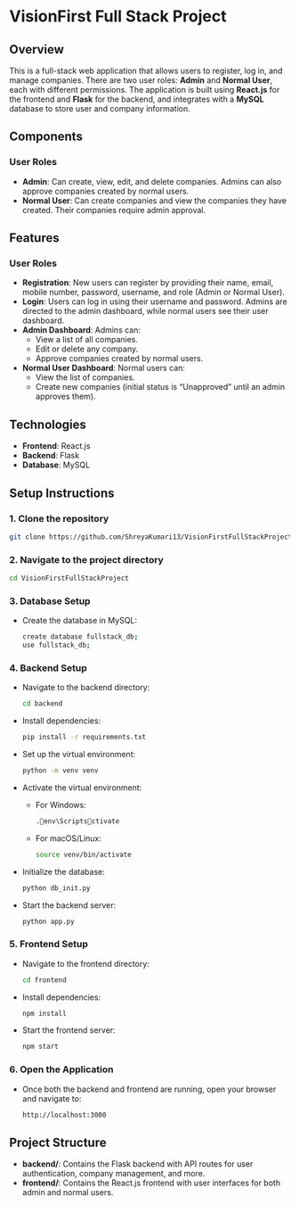 
# VisionFirst Full Stack Project

## Overview
This is a full-stack web application that allows users to register, log in, and manage companies. There are two user roles: **Admin** and **Normal User**, each with different permissions. The application is built using **React.js** for the frontend and **Flask** for the backend, and integrates with a **MySQL** database to store user and company information.

## Components

### User Roles

- **Admin**: Can create, view, edit, and delete companies. Admins can also approve companies created by normal users.
- **Normal User**: Can create companies and view the companies they have created. Their companies require admin approval.

## Features

### User Roles

- **Registration**: New users can register by providing their name, email, mobile number, password, username, and role (Admin or Normal User).
- **Login**: Users can log in using their username and password. Admins are directed to the admin dashboard, while normal users see their user dashboard.
- **Admin Dashboard**: Admins can:
  - View a list of all companies.
  - Edit or delete any company.
  - Approve companies created by normal users.
- **Normal User Dashboard**: Normal users can:
  - View the list of companies.
  - Create new companies (initial status is “Unapproved” until an admin approves them).

## Technologies

- **Frontend**: React.js
- **Backend**: Flask
- **Database**: MySQL

## Setup Instructions

### 1. Clone the repository

```bash
git clone https://github.com/ShreyaKumari13/VisionFirstFullStackProject.git
```

### 2. Navigate to the project directory

```bash
cd VisionFirstFullStackProject
```

### 3. Database Setup

- Create the database in MySQL:
  ```bash
  create database fullstack_db;
  use fullstack_db;
  ```

### 4. Backend Setup

- Navigate to the backend directory:
  ```bash
  cd backend
  ```

- Install dependencies:
  ```bash
  pip install -r requirements.txt
  ```

- Set up the virtual environment:
  ```bash
  python -m venv venv
  ```

- Activate the virtual environment:

  - For Windows:
    ```bash
    .env\Scriptsctivate
    ```

  - For macOS/Linux:
    ```bash
    source venv/bin/activate
    ```

- Initialize the database:
  ```bash
  python db_init.py
  ```

- Start the backend server:
  ```bash
  python app.py
  ```

### 5. Frontend Setup

- Navigate to the frontend directory:
  ```bash
  cd frontend
  ```

- Install dependencies:
  ```bash
  npm install
  ```

- Start the frontend server:
  ```bash
  npm start
  ```

### 6. Open the Application

- Once both the backend and frontend are running, open your browser and navigate to:
  ```bash
  http://localhost:3000
  ```

## Project Structure

- **backend/**: Contains the Flask backend with API routes for user authentication, company management, and more.
- **frontend/**: Contains the React.js frontend with user interfaces for both admin and normal users.
